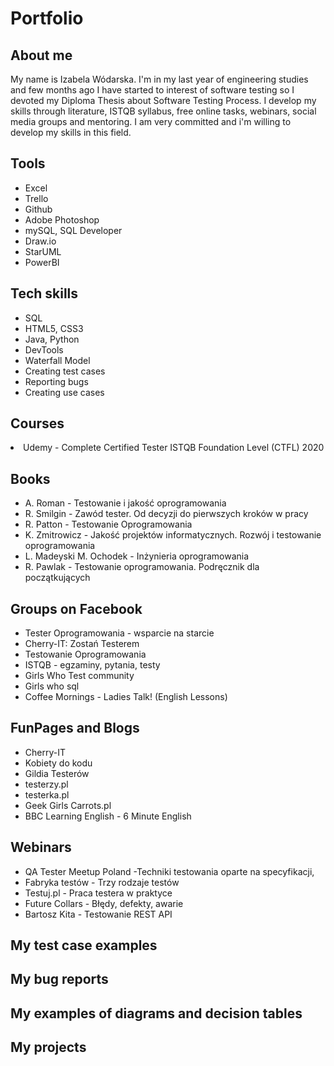 # Portfolio

<h2>About me</h2>
My name is Izabela Wódarska. I'm in my last year of engineering studies and few months ago I have started to interest of software testing so I devoted my Diploma Thesis about Software Testing Process. I develop my skills through literature, ISTQB syllabus, free online tasks, webinars, social media groups and mentoring. I am very committed and i'm willing to develop my skills in this field.

<h2>Tools</h2>
<ul>
  <li>Excel</li>
  <li>Trello</li>
  <li>Github</li>
  <li>Adobe Photoshop</li>
  <li>mySQL, SQL Developer</li>
  <li>Draw.io</li>
  <li>StarUML</li>
  <li>PowerBI</li>
</ul>

<h2>Tech skills</h2>
<ul>
  <li>SQL</li>
  <li>HTML5, CSS3</li>
  <li>Java, Python</li>
  <li>DevTools</li>
  <li>Waterfall Model</li>
  <li>Creating test cases</li>
  <li>Reporting bugs</li>
  <li>Creating use cases</li>
</ul>

<h2>Courses</h2>
<li>Udemy - Complete Certified Tester ISTQB Foundation Level (CTFL) 2020</li>

<h2>Books</h2>
<ul>
  <li>A. Roman - Testowanie i jakość oprogramowania</li>
  <li>R. Smilgin - Zawód tester. Od decyzji do pierwszych kroków w pracy</li>
  <li>R. Patton - Testowanie Oprogramowania</li>
  <li>K. Zmitrowicz - Jakość projektów informatycznych. Rozwój i testowanie oprogramowania</li>
  <li>L. Madeyski M. Ochodek - Inżynieria oprogramowania</li>
  <li>R. Pawlak - Testowanie oprogramowania. Podręcznik dla początkujących</li>
</ul>

<h2>Groups on Facebook</h2>
<ul>
  <li>Tester Oprogramowania - wsparcie na starcie</li>
  <li>Cherry-IT: Zostań Testerem</li>
  <li>Testowanie Oprogramowania</li>
  <li>ISTQB - egzaminy, pytania, testy</li>
  <li>Girls Who Test community</li>
  <li>Girls who sql</li>
  <li>Coffee Mornings - Ladies Talk! (English Lessons)</li>
</ul>

<h2>FunPages and Blogs</h2>
<ul>
  <li>Cherry-IT</li>
  <li>Kobiety do kodu</li>
  <li>Gildia Testerów</li>
  <li>testerzy.pl</li>
  <li>testerka.pl</li>
  <li>Geek Girls Carrots.pl</li>
  <li>BBC Learning English - 6 Minute English</li>
  </ul>
  
<h2>Webinars</h2>
<ul>
  <li>QA Tester Meetup Poland -Techniki testowania oparte na specyfikacji, </li>
  <li>Fabryka testów - Trzy rodzaje testów</li>
  <li>Testuj.pl - Praca testera w praktyce </li>
  <li>Future Collars - Błędy, defekty, awarie</li>
  <li>Bartosz Kita - Testowanie REST API</li>
</ul>

<h2>My test case examples</h2>

<h2>My bug reports</h2>

<h2>My examples of diagrams and decision tables</h2>

<h2>My projects</h2>
